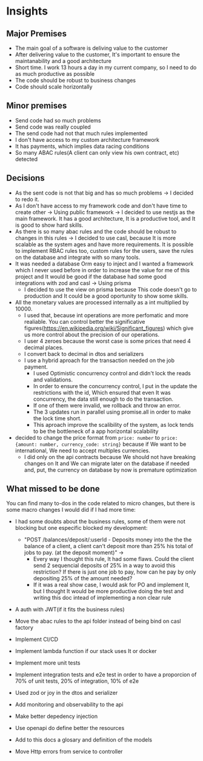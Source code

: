 # Insights

## Major Premises
* The main goal of a software is deliving value to the customer
* After delivering value to the customer, It's important to ensure the maintanability and a good architecture
* Short time. I work 13 hours a day in my current company, so I need to do as much productive as possible
* The code should be robust to business changes
* Code should scale horizontally

## Minor premises
* Send code had so much problems
* Send code was really coupled
* The send code had not that much rules implemented
* I don't have access to my custom architecture framework
* It has payments, which implies data racing conditions
*  So many ABAC rules(A client can only view his own contract, etc) detected
## Decisions
* As the sent code is not that big and has so much problems -> I decided to redo it.
* As I don't have access to my framework code and don't have time to create other -> Using public framework -> I decided to use nestjs as the main framework. It has a good architecture, It is a productive tool, and It is good to show hard skills.
* As there is so many abac rules and the code should be robust to changes in this rules ->  I decided to use casl, because It is more scalable as the system ages and have more requirements. It is possible to implement RBAC rules too, custom rules for the users, save the rules on the database and integrate with so many tools.
* It was needed a database Orm easy to inject and I wanted a framework which I never used before in order to increase the value for me of this project and It would be good if the database had some good integrations with zod and casl -> Using prisma
    * I decided to use the view on prisma because This code doesn't go to production and It could be a good oportunity to show some skills.
* All the monetary values are processed internally as a int multiplied by 10000.
    * I used that, because int operations are more perfomatic and more realiable. You can control better the significative figures(https://en.wikipedia.org/wiki/Significant_figures) which give us more control about the precision of our operations. 
    * I user 4 zeroes because the worst case is some prices that need 4 decimal places.
    * I convert back to decimal in dtos and serializers
    * I use a hybrid aproach for the transaction needed on the job payment.
        * I used Optimistic concurrency control and didn't lock the reads and validations. 
        * In order to ensure the concurrency control, I put in the update the restrictions with the id, Which ensured that even It was concurrency, the data still enough to do the transaction. 
        * If one of them were invalid, we rollback and throw an error. 
        * The 3 updates run in parallel using promise.all in order to make the lock time short.
        * This aproach improve the scalibility of the system, as lock tends to be the bottleneck of a app horizontal scalability
* decided to change the price format from ``price: number`` to ``price: {amount: number, currency_code: string}`` because if We want to be international, We need to accept multiples currencies.
    * I did only on the api contracts because We should not have breaking changes on It and We can migrate later on the database if needed and, put, the currency on database by now is premature optimization
## What missed to be done
You can find many to-dos in the code related to micro changes, but there is some macro changes I would did if I had more time:

* I had some doubts about the business rules, some of them were not blocking but one especific blocked my development:
    * "POST /balances/deposit/:userId - Deposits money into the the the balance of a client, a client can't deposit more than 25% his total of jobs to pay. (at the deposit moment)" -> 
        * Every way I thought this rule, It had some flaws. Could the client send 2 sequencial deposits of 25% in a way to avoid this restriction? If there is just one job to pay, how can he pay by only depositing 25% of the amount needed?
        * If it was a real show case, I would ask for PO and implement It, but I thought It would be more productive doing the test and writing this doc intead of implementing a non clear rule



* A auth with JWT(if it fits the business rules)
* Move the abac rules to the api folder instead of being bind on casl factory
* Implement CI/CD
* Implement lambda function if our stack uses It or docker
* Implement more unit tests
* Implement integration tests and e2e test in order to have a proporcion of 70% of unit tests, 20% of integration, 10% of e2e
* Used zod or joy in the dtos and serializer
* Add monitoring and observability to the api
* Make better depedency injection
* Use openapi do define better the resources
* Add to this docs a glosary and definition of the models
* Move Http errors from service to controller
